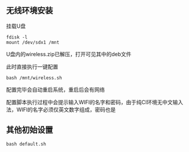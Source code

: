 
## 无线环境安装

挂载U盘

```
fdisk -l
mount /dev/sdx1 /mnt
```

U盘内的wireless.zip已解压，打开可见其中的deb文件

此时直接执行一键配置

```
bash /mnt/wireless.sh
```

配置完毕会自动重启系统，重启后会有网络

配置脚本执行过程中会提示输入WIFI的名字和密码，由于纯CI环境无中文输入法，WIFI的名字必须仅英文数字组成，密码也是

## 其他初始设置

```shell
bash default.sh
```
